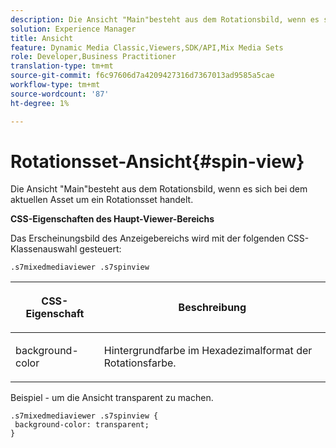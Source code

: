 ```yaml
---
description: Die Ansicht "Main"besteht aus dem Rotationsbild, wenn es sich bei dem aktuellen Asset um ein Rotationsset handelt.
solution: Experience Manager
title: Ansicht
feature: Dynamic Media Classic,Viewers,SDK/API,Mix Media Sets
role: Developer,Business Practitioner
translation-type: tm+mt
source-git-commit: f6c97606d7a4209427316d7367013ad9585a5cae
workflow-type: tm+mt
source-wordcount: '87'
ht-degree: 1%

---
```



# Rotationsset-Ansicht{#spin-view}

Die Ansicht &quot;Main&quot;besteht aus dem Rotationsbild, wenn es sich bei dem aktuellen Asset um ein Rotationsset handelt.

<!--<a id="section_061E550C1C1D4DB2BD663A898895B38C"></a>-->

**CSS-Eigenschaften des Haupt-Viewer-Bereichs**

Das Erscheinungsbild des Anzeigebereichs wird mit der folgenden CSS-Klassenauswahl gesteuert:

```
.s7mixedmediaviewer .s7spinview
```

<table id="table_94EE3F5BBE4547C0B4943471CEE7EDE4"> 
 <thead> 
  <tr> 
   <th colname="col1" class="entry"> <p> CSS-Eigenschaft </p> </th> 
   <th colname="col2" class="entry"> <p>Beschreibung </p> </th> 
  </tr> 
 </thead>
 <tbody> 
  <tr> 
   <td colname="col1"> <p> <span class="codeph"> background-color  </span> </p> </td> 
   <td colname="col2"> <p> Hintergrundfarbe im Hexadezimalformat der Rotationsfarbe. </p> </td> 
  </tr> 
 </tbody> 
</table>

Beispiel - um die Ansicht transparent zu machen.

```
.s7mixedmediaviewer .s7spinview { 
 background-color: transparent; 
}
```

